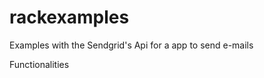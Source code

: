 rackexamples
============

Examples with the Sendgrid's Api for a app to send e-mails

Functionalities
 
